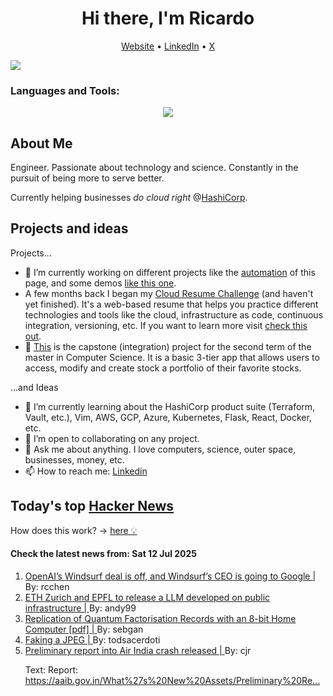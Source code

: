 
<!-- This is an HTML comment in your markdown file -->

<h1 align="center">Hi there, I'm Ricardo</h1>
<p align="center">
  <a href="https://ricardorompar.com" target="_blank">Website</a> •
  <a href="https://www.linkedin.com/in/ricardorompar/" target="_blank">LinkedIn</a> •
  <a href="https://twitter.com/ricardorompar" target="_blank">X</a>
</p>
<img src="https://badges.pufler.dev/visits/{ricardorompar}/{ricardorompar}"/>

<h3 align="left">Languages and Tools:</h3>
<p align="center">
  <a href="https://skillicons.dev" target="_blank">
    <img src="https://skillicons.dev/icons?i=terraform,aws,gcp,azure,git,python,kubernetes,react,js,docker,ubuntu" />
  </a>
</p>

<h2>About Me</h2>
Engineer. Passionate about technology and science. Constantly in the pursuit of being more to serve better.

Currently helping businesses <i>do cloud right</i> @<a href="https://github.com/hashicorp" target="_blank">HashiCorp</a>.

<h2>Projects and ideas</h2>
Projects...
<ul>
  <li>🔭 I’m currently working on different projects like the <a href="https://github.com/ricardorompar/ricardorompar/blob/main/automate.py">automation</a> of this page, and some demos <a href="https://github.com/ricardorompar/boundary-ansible-demo">like this one</a>.
  </li>

  <li >A few months back I began my <a href="https://github.com/ricardorompar/cloudResumeChallenge">Cloud Resume Challenge</a> (and haven't yet finished). It's a web-based resume that helps you practice different technologies and tools like the cloud, infrastructure as code, continuous integration, versioning, etc. If you want to learn more visit <a href="https://cloudresumechallenge.dev/docs/the-challenge/aws/" target="_blank">check this out</a>.
  </li>

  <li>🔭 <a href="https://github.com/ricardorompar/capstoneT2">This</a> is the capstone (integration) project for the second term of the master in Computer Science. It is a basic 3-tier app that allows users to access, modify and create stock a portfolio of their favorite stocks.
  </li>
</ul>
...and Ideas
<ul>
  <li>🌱 I’m currently learning about the HashiCorp product suite (Terraform, Vault, etc.), Vim, AWS, GCP, Azure, Kubernetes, Flask, React, Docker, etc.
  </li>
  <li>👯 I’m open to collaborating on any project.</li>
  <li>💬 Ask me about anything. I love computers, science, outer space, businesses, money, etc.</li>
  <li>📫 How to reach me: <a href="https://www.linkedin.com/in/ricardorompar/" target="_blank">Linkedin</a></li>
</ul>

<h2>Today's top <a href='https://news.ycombinator.com/' target="_blank">Hacker News</a></h2>
How does this work? -> <a href='./AUTOMATIC.md'>here 💡</a>

<h4>Check the latest news from: Sat 12 Jul 2025</h4>
<ol>
<li>
    <a href=https://www.theverge.com/openai/705999/google-windsurf-ceo-openai target="_blank">
        OpenAI’s Windsurf deal is off, and Windsurf’s CEO is going to Google |
    </a>
    By: rcchen
</li>

<li>
    <a href=https://ethz.ch/en/news-and-events/eth-news/news/2025/07/a-language-model-built-for-the-public-good.html target="_blank">
        ETH Zurich and EPFL to release a LLM developed on public infrastructure |
    </a>
    By: andy99
</li>

<li>
    <a href=https://eprint.iacr.org/2025/1237.pdf target="_blank">
        Replication of Quantum Factorisation Records with an 8-bit Home Computer [pdf] |
    </a>
    By: sebgan
</li>

<li>
    <a href=https://www.ty-penguin.org.uk/~auj/blog/2025/03/25/fake-jpeg/ target="_blank">
        Faking a JPEG |
    </a>
    By: todsacerdoti
</li>

<li>
    <a href=https://www.bbc.co.uk/news/live/cx20p2x9093t target="_blank">
        Preliminary report into Air India crash released |
    </a>
    By: cjr
</li>

<p>
Text: Report: <a href="https:&#x2F;&#x2F;aaib.gov.in&#x2F;What%27s%20New%20Assets&#x2F;Preliminary%20Report%20VT-ANB.pdf" rel="nofollow">https:&#x2F;&#x2F;aaib.gov.in&#x2F;What%27s%20New%20Assets&#x2F;Preliminary%20Re...</a> </br>
</p>
</ol>